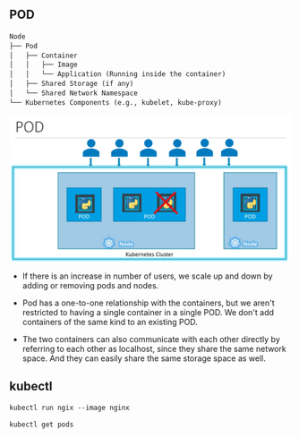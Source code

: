 ## POD

```txt
Node
├── Pod
│   ├── Container
│   │   ├── Image
│   │   └── Application (Running inside the container)
│   ├── Shared Storage (if any)
│   └── Shared Network Namespace
└── Kubernetes Components (e.g., kubelet, kube-proxy)
```

<img src="https://github.com/matoanbach/k8s-ckad/blob/main/assets/sec%201/3.png"/>

- If there is an increase in number of users, we scale up and down by adding or removing pods and nodes.

- Pod has a one-to-one relationship with the containers, but we aren't restricted to having a single container in a single POD. We don't add containers of the same kind to an existing POD.

- The two containers can also communicate with each other directly by referring to each other as localhost, since they share the same network space. And they can easily share the same storage space as well.

## kubectl

```
kubectl run ngix --image nginx
```

```
kubectl get pods
```
